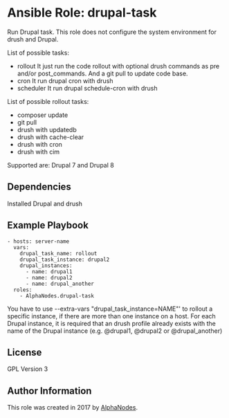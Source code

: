 # Ansible Role: drupal-task

Run Drupal task. This role does not configure the system environment for drush and Drupal.

List of possible tasks:

- rollout
  It just run the code rollout with optional drush commands as pre and/or post_commands. And a git pull to update code base.
- cron
  It run drupal cron with drush
- scheduler
  It run drupal schedule-cron with drush

List of possible rollout tasks:

- composer update
- git pull
- drush with updatedb
- drush with cache-clear
- drush with cron
- drush with cim

Supported are: Drupal 7 and Drupal 8

## Dependencies

Installed Drupal and drush

## Example Playbook

    - hosts: server-name
      vars:
        drupal_task_name: rollout
        drupal_task_instance: drupal2
        drupal_instances:
          - name: drupal1
          - name: drupal2
          - name: drupal_another
      roles:
        - AlphaNodes.drupal-task

You have to use --extra-vars "drupal_task_instance=NAME"' to rollout a specific instance, if there are more than one instance on a host. For each Drupal instance, it is required that an drush profile already exists with the name of the Drupal instance (e.g. @drupal1, @drupal2 or @drupal_another)

## License

GPL Version 3

## Author Information

This role was created in 2017 by [AlphaNodes](https://alphanodes.com/).

